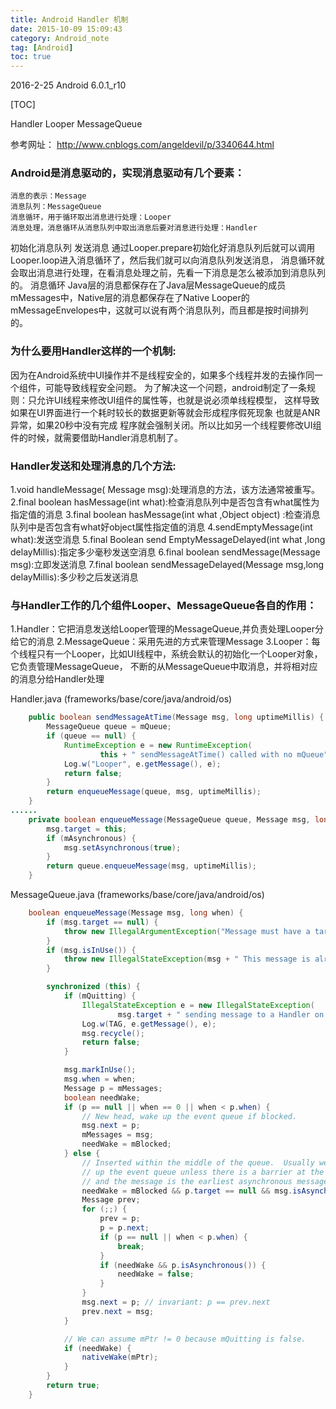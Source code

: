 ```yaml
---
title: Android Handler 机制
date: 2015-10-09 15:09:43
category: Android_note
tag: [Android]
toc: true
---
```

2016-2-25
Android 6.0.1_r10

[TOC]

Handler Looper MessageQueue

参考网址： http://www.cnblogs.com/angeldevil/p/3340644.html

### Android是消息驱动的，实现消息驱动有几个要素：

    消息的表示：Message
    消息队列：MessageQueue
    消息循环，用于循环取出消息进行处理：Looper
    消息处理，消息循环从消息队列中取出消息后要对消息进行处理：Handler

初始化消息队列
发送消息
通过Looper.prepare初始化好消息队列后就可以调用Looper.loop进入消息循环了，然后我们就可以向消息队列发送消息，
消息循环就会取出消息进行处理，在看消息处理之前，先看一下消息是怎么被添加到消息队列的。
消息循环
Java层的消息都保存在了Java层MessageQueue的成员mMessages中，Native层的消息都保存在了Native Looper的
mMessageEnvelopes中，这就可以说有两个消息队列，而且都是按时间排列的。

### 为什么要用Handler这样的一个机制:
因为在Android系统中UI操作并不是线程安全的，如果多个线程并发的去操作同一个组件，可能导致线程安全问题。
为了解决这一个问题，android制定了一条规则：只允许UI线程来修改UI组件的属性等，也就是说必须单线程模型，
这样导致如果在UI界面进行一个耗时较长的数据更新等就会形成程序假死现象 也就是ANR异常，如果20秒中没有完成
程序就会强制关闭。所以比如另一个线程要修改UI组件的时候，就需要借助Handler消息机制了。

### Handler发送和处理消息的几个方法:

1.void handleMessage( Message  msg):处理消息的方法，该方法通常被重写。
2.final boolean hasMessage(int  what):检查消息队列中是否包含有what属性为指定值的消息
3.final boolean hasMessage(int what ,Object object) :检查消息队列中是否包含有what好object属性指定值的消息
4.sendEmptyMessage(int what):发送空消息
5.final Boolean send EmptyMessageDelayed(int what ,long delayMillis):指定多少毫秒发送空消息
6.final  boolean sendMessage(Message msg):立即发送消息
7.final boolean sendMessageDelayed(Message msg,long delayMillis):多少秒之后发送消息


### 与Handler工作的几个组件Looper、MessageQueue各自的作用：

1.Handler：它把消息发送给Looper管理的MessageQueue,并负责处理Looper分给它的消息
2.MessageQueue：采用先进的方式来管理Message
3.Looper：每个线程只有一个Looper，比如UI线程中，系统会默认的初始化一个Looper对象，它负责管理MessageQueue，
不断的从MessageQueue中取消息，并将相对应的消息分给Handler处理

Handler.java (frameworks/base/core/java/android/os)
```java
    public boolean sendMessageAtTime(Message msg, long uptimeMillis) {
        MessageQueue queue = mQueue;
        if (queue == null) {
            RuntimeException e = new RuntimeException(
                    this + " sendMessageAtTime() called with no mQueue");
            Log.w("Looper", e.getMessage(), e);
            return false;
        }
        return enqueueMessage(queue, msg, uptimeMillis);
    }
......
    private boolean enqueueMessage(MessageQueue queue, Message msg, long uptimeMillis) {
        msg.target = this;
        if (mAsynchronous) {
            msg.setAsynchronous(true);
        }
        return queue.enqueueMessage(msg, uptimeMillis);
    }
```

MessageQueue.java (frameworks/base/core/java/android/os)
```java
    boolean enqueueMessage(Message msg, long when) {
        if (msg.target == null) {
            throw new IllegalArgumentException("Message must have a target.");
        }
        if (msg.isInUse()) {
            throw new IllegalStateException(msg + " This message is already in use.");
        }

        synchronized (this) {
            if (mQuitting) {
                IllegalStateException e = new IllegalStateException(
                        msg.target + " sending message to a Handler on a dead thread");
                Log.w(TAG, e.getMessage(), e);
                msg.recycle();
                return false;
            }

            msg.markInUse();
            msg.when = when;
            Message p = mMessages;
            boolean needWake;
            if (p == null || when == 0 || when < p.when) {
                // New head, wake up the event queue if blocked.
                msg.next = p;
                mMessages = msg;
                needWake = mBlocked;
            } else {
                // Inserted within the middle of the queue.  Usually we don't have to wake
                // up the event queue unless there is a barrier at the head of the queue
                // and the message is the earliest asynchronous message in the queue.
                needWake = mBlocked && p.target == null && msg.isAsynchronous();
                Message prev;
                for (;;) {
                    prev = p;
                    p = p.next;
                    if (p == null || when < p.when) {
                        break;
                    }
                    if (needWake && p.isAsynchronous()) {
                        needWake = false;
                    }
                }
                msg.next = p; // invariant: p == prev.next
                prev.next = msg;
            }

            // We can assume mPtr != 0 because mQuitting is false.
            if (needWake) {
                nativeWake(mPtr);
            }
        }
        return true;
    }
```
